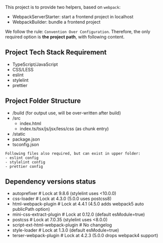 This project is to provide two helpers, based on `webpack`:
 - WebpackServerStarter: start a frontend project in localhost
 - WebpackBuilder: bundle a frontend project
 
We follow the rule: `Convention Over Configuration`.
Therefore, the only required option is **the project path**, with following content. 

## Project Tech Stack Requirement

- TypeScript/JavaScript
- CSS/LESS
- eslint
- stylelint
- prettier

## Project Folder Structure

- /build (for output use, will be over-written after build)
- /src
  - index.html
  - index.ts/tsx/js/jsx/less/css (as chunk entry)
- /static
- package.json
- tsconfig.json

```
Following files also required, but can exist in upper folder:
- eslint config 
- stylelint config
- prettier config 
```

## Dependency versions status

- autoprefixer  # Lock at 9.8.6 (stylelint uses <10.0.0)
- css-loader  # Lock at 4.3.0 (5.0.0 uses postcss8)
- html-webpack-plugin  # Lock at 4.4.1 (4.5.0 adds webpack5 auto publicPath option)
- mini-css-extract-plugin  # Lock at 0.12.0 (default esModule=true)
- postcss  # Lock at 7.0.35 (stylelint uses <8.0.0)
- script-ext-html-webpack-plugin  # No changelog
- style-loader  # Lock at 1.3.0 (default esModule=true)
- terser-webpack-plugin  # Lock at 4.2.3 (5.0.0 drops webpack4 support)
